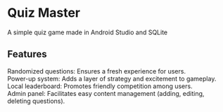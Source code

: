 # Quiz Master

A simple quiz game made in Android Studio and SQLite

## Features
Randomized questions: Ensures a fresh experience for users.<br>
Power-up system: Adds a layer of strategy and excitement to gameplay.<br>
Local leaderboard: Promotes friendly competition among users.<br>
Admin panel: Facilitates easy content management (adding, editing, deleting questions).<br>

